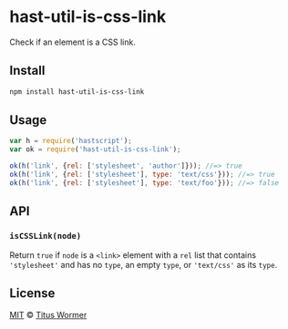 <!--This file is generated by `build-packages.js`-->

# hast-util-is-css-link

Check if an element is a CSS link.

## Install

```sh
npm install hast-util-is-css-link
```

## Usage

```javascript
var h = require('hastscript');
var ok = require('hast-util-is-css-link');

ok(h('link', {rel: ['stylesheet', 'author']})); //=> true
ok(h('link', {rel: ['stylesheet'], type: 'text/css'})); //=> true
ok(h('link', {rel: ['stylesheet'], type: 'text/foo'})); //=> false
```

## API

### `isCSSLink(node)`

Return `true` if `node` is a `<link>` element with a `rel`
list that contains `'stylesheet'` and has no `type`, an empty
`type`, or `'text/css'` as its `type`.

## License

[MIT](https://github.com/rehypejs/rehype-minify/blob/master/license) © [Titus Wormer](https://wooorm.com)
